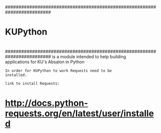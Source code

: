 #########################################################################
#                                                                       #
#   KUPython                                                            #
#                                                                       #
#########################################################################
    is a module intended to help building                     
    applications for KU's Absalon in Python                             

    In order for KUPython to work Requests need to be                   
    installed.

    link to install Requests:                                           
#   http://docs.python-requests.org/en/latest/user/installed            
